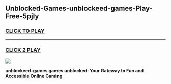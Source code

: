 
## Unblocked-Games-unblockeed-games-Play-Free-5pjly
<h3>
<a href="https://premium76.site?title=unblockeed-games&ref=20M">CLICK TO PLAY</a></h3>
<hr>

<h3>
<a href="https://premium76.site?title=unblockeed-games&ref=20M">CLICK 2 PLAY</a>
  
</h3>

<a href="https://premium76.site?title=unblockeed-games&ref=19M"><img src="https://clearcache.store/games.png"></a>


**unblockeed-games games unblocked: Your Gateway to Fun and Accessible Online Gaming**
